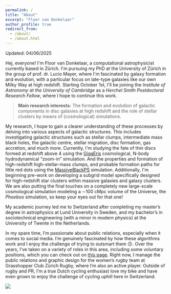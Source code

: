 ```yaml
---
permalink: /
title: "About"
excerpt: "Floor van Donkelaar"
author_profile: true
redirect_from: 
  - /about/
  - /about.html
---
```


Updated: 04/06/2025

Hej, everyone! I'm Floor van Donkelaar, a computational astrophysicist currently based in Zürich. I'm pursuing my PhD at the University of Zürich in the group of prof. dr. Lucio Mayer, where I'm fascinated by galaxy formation and evolution, with a particular focus on late-type galaxies like our own Milky Way at high redshift. Starting October 1st, I'll be joining the *Institute of Astronomy at the University of Cambridge* as a *Herchel Smith Postdoctoral Research Fellow*, where I hope to continue this work.

> **Main research interests:** The formation and evolution of galactic components in disc galaxies at high redshift and the role of stellar clusters by means of (cosmological) simulations.

My research, I hope to gain a clearer understanding of these processes by delving into various aspects of galactic structures. This includes investigating galactic structures such as stellar clumps, intermediate mass black holes, the galactic centre, stellar migration, disc formation, gas accretion, and much more. Currently, I'm studying the fate of thin discs formed at redshift above 4 using the <a href="https://ui.adsabs.harvard.edu/abs/2022ApJ...928..106T/abstract">GigaEris</a> cosmological, N-body hydrodynamical “zoom-in” simulation. And the properties and formation of high-redshift high-stellar-mass clumps, and probable formation paths for little red dots using the <a href="https://ui.adsabs.harvard.edu/abs/2024ApJ...961...76M/abstract">MassiveBlackPS</a> simulation. Additionally, I'm beginning pre-work on developing a subgrid model specifically designed for high-redshift star clusters within massive galaxies and galaxy clusters. We are also putting the final touches on a completely new large-scale cosmological simulation modeling a ∼100 cMpc volume of the Universe, the *Phoebos* simulation, so keep your eyes out for that one!

My academic journey led me to Switzerland after completing my master’s degree in astrophysics at Lund University in Sweden, and my bachelor’s in sociotechnical engineering (with a minor in modern physics) at the University of Twente in the Netherlands.

In my spare time, I’m passionate about public relations, especially when it comes to social media. I’m genuinely fascinated by how these algorithms work and I enjoy the challenge of trying to outsmart them 🙃. Over the years, I’ve taken on a variety of roles in this area, including some voluntary positions, which you can check out on <a href="https://fvandonkelaar.github.io/outreach/">this page</a>. Right now, I manage the public relations and graphic design for the women’s rugby team at Grasshopper Club Zürich Rugby, where I’m also an active player. Outside of rugby and PR, I’m a true Dutch cycling enthusiast  love my bike and have even grown to enjoy the challenge of cycling uphill here in Switzerland.








<a href='https://clustrmaps.com/site/1c2sa'  title='Visit tracker'><img src='//clustrmaps.com/map_v2.png?cl=080808&w=70&t=n&d=fZhlBZht2UR-Usy_uw0YQSTRlWH-kF9RwWJ-jAIACYc&co=ffffff&ct=808080'/></a>
